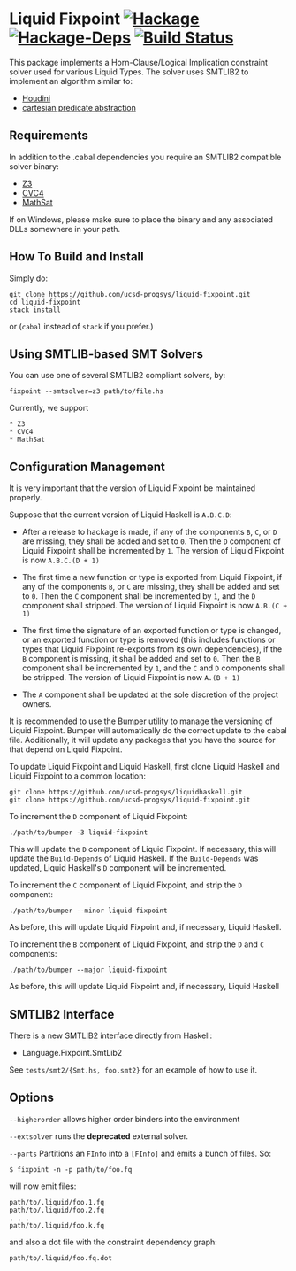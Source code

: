 Liquid Fixpoint [![Hackage](https://img.shields.io/hackage/v/liquid-fixpoint.svg)](https://hackage.haskell.org/package/liquid-fixpoint) [![Hackage-Deps](https://img.shields.io/hackage-deps/v/liquid-fixpoint.svg)](http://packdeps.haskellers.com/feed?needle=liquid-fixpoint) [![Build Status](https://img.shields.io/travis/ucsd-progsys/liquid-fixpoint/master.svg)](https://travis-ci.org/ucsd-progsys/liquid-fixpoint)
===============




This package implements a Horn-Clause/Logical Implication constraint solver used
for various Liquid Types. The solver uses SMTLIB2 to implement an algorithm similar to:

+ [Houdini](https://users.soe.ucsc.edu/~cormac/papers/fme01.pdf)
+ [cartesian predicate abstraction](http://swt.informatik.uni-freiburg.de/berit/papers/boolean-and-cartesian-....pdf)


Requirements
------------

In addition to the .cabal dependencies you require an SMTLIB2 compatible solver binary:

- [Z3](http://z3.codeplex.com)
- [CVC4](http://cvc4.cs.nyu.edu) 
- [MathSat](http://mathsat.fbk.eu/download.html)

If on Windows, please make sure to place the binary and any associated DLLs somewhere 
in your path.

How To Build and Install
------------------------

Simply do:

    git clone https://github.com/ucsd-progsys/liquid-fixpoint.git
    cd liquid-fixpoint
    stack install

or (`cabal` instead of `stack` if you prefer.)


Using SMTLIB-based SMT Solvers
------------------------------

You can use one of several SMTLIB2 compliant solvers, by:

    fixpoint --smtsolver=z3 path/to/file.hs

Currently, we support

    * Z3
    * CVC4
    * MathSat



Configuration Management
------------------------

It is very important that the version of Liquid Fixpoint be maintained properly.

Suppose that the current version of Liquid Haskell is `A.B.C.D`:

+ After a release to hackage is made, if any of the components `B`, `C`, or `D` are missing, they shall be added and set to `0`. Then the `D` component of Liquid Fixpoint shall be incremented by `1`. The version of Liquid Fixpoint is now `A.B.C.(D + 1)`

+ The first time a new function or type is exported from Liquid Fixpoint, if any of the components `B`, or `C` are missing, they shall be added and set to `0`. Then the `C` component shall be incremented by `1`, and the `D` component shall stripped. The version of Liquid Fixpoint is now `A.B.(C + 1)`

+ The first time the signature of an exported function or type is changed, or an exported function or type is removed (this includes functions or types that Liquid Fixpoint re-exports from its own dependencies), if the `B` component is missing, it shall be added and set to `0`. Then the `B` component shall be incremented by `1`, and the `C` and `D` components shall be stripped. The version of Liquid Fixpoint is now `A.(B + 1)`

+ The `A` component shall be updated at the sole discretion of the project owners.

It is recommended to use the [Bumper](https://hackage.haskell.org/package/bumper) utility to manage the versioning of Liquid Fixpoint. Bumper will automatically do the correct update to the cabal file. Additionally, it will update any packages that you have the source for that depend on Liquid Fixpoint.

To update Liquid Fixpoint and Liquid Haskell, first clone Liquid Haskell and Liquid Fixpoint to a common location:

```
git clone https://github.com/ucsd-progsys/liquidhaskell.git
git clone https://github.com/ucsd-progsys/liquid-fixpoint.git
```

To increment the `D` component of Liquid Fixpoint:

```
./path/to/bumper -3 liquid-fixpoint
```

This will update the `D` component of Liquid Fixpoint. If necessary, this will update the `Build-Depends` of Liquid Haskell. If the `Build-Depends` was updated, Liquid Haskell's `D` component will be incremented.

To increment the `C` component of Liquid Fixpoint, and strip the `D` component:

```
./path/to/bumper --minor liquid-fixpoint
```

As before, this will update Liquid Fixpoint and, if necessary, Liquid Haskell.

To increment the `B` component of Liquid Fixpoint, and strip the `D` and `C` components:

```
./path/to/bumper --major liquid-fixpoint
```

As before, this will update Liquid Fixpoint and, if necessary, Liquid Haskell

SMTLIB2 Interface
-----------------

There is a new SMTLIB2 interface directly from Haskell:

+ Language.Fixpoint.SmtLib2

See `tests/smt2/{Smt.hs, foo.smt2}` for an example of how to use it.

Options
-------

`--higherorder` allows higher order binders into the environment 

`--extsolver` runs the **deprecated** external solver.

`--parts` Partitions an `FInfo` into a `[FInfo]` and emits a bunch of files. So:

    $ fixpoint -n -p path/to/foo.fq

will now emit files:

    path/to/.liquid/foo.1.fq
    path/to/.liquid/foo.2.fq
    . . .
    path/to/.liquid/foo.k.fq

and also a dot file with the constraint dependency graph:

    path/to/.liquid/foo.fq.dot
